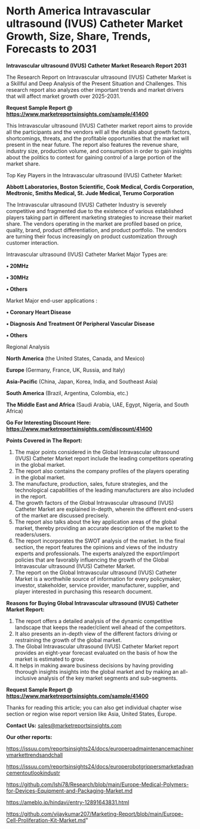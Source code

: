 # North America Intravascular ultrasound (IVUS) Catheter Market Growth, Size, Share, Trends, Forecasts to 2031

<strong>Intravascular ultrasound (IVUS) Catheter Market Research Report 2031</strong>

The Research Report on Intravascular ultrasound (IVUS) Catheter Market is a Skillful and Deep Analysis of the Present Situation and Challenges. This research report also analyzes other important trends and market drivers that will affect market growth over 2025-2031.

<strong>Request Sample Report @ <a href=https://www.marketreportsinsights.com/sample/41400>https://www.marketreportsinsights.com/sample/41400</a></strong>

This Intravascular ultrasound (IVUS) Catheter market report aims to provide all the participants and the vendors will all the details about growth factors, shortcomings, threats, and the profitable opportunities that the market will present in the near future. The report also features the revenue share, industry size, production volume, and consumption in order to gain insights about the politics to contest for gaining control of a large portion of the market share.

Top Key Players in the Intravascular ultrasound (IVUS) Catheter Market:

<strong>Abbott Laboratories, Boston Scientific, Cook Medical, Cordis Corporation, Medtronic, Smiths Medical, St. Jude Medical, Terumo Corporation</strong>

The Intravascular ultrasound (IVUS) Catheter Industry is severely competitive and fragmented due to the existence of various established players taking part in different marketing strategies to increase their market share. The vendors operating in the market are profiled based on price, quality, brand, product differentiation, and product portfolio. The vendors are turning their focus increasingly on product customization through customer interaction.

Intravascular ultrasound (IVUS) Catheter Market Major Types are:

<strong>•  20MHz

•  30MHz

•  Others</strong>

Market Major end-user applications :

<strong>•  Coronary Heart Disease

•  Diagnosis And Treatment Of Peripheral Vascular Disease

•  Others</strong>

Regional Analysis

</u><strong><b>North America</b></strong> (the United States, Canada, and Mexico)

<strong><b>Europe </b></strong>(Germany, France, UK, Russia, and Italy)

<strong><b>Asia-Pacific</b></strong> (China, Japan, Korea, India, and Southeast Asia)

<strong><b>South America</b></strong> (Brazil, Argentina, Colombia, etc.)

<strong><b>The Middle East and Africa</b></strong> (Saudi Arabia, UAE, Egypt, Nigeria, and South Africa)

<strong>Go For Interesting Discount Here: <a href=https://www.marketreportsinsights.com/discount/41400>https://www.marketreportsinsights.com/discount/41400</a></strong>

<strong>Points Covered in The Report:</strong>
<ol>
  <li>The major points considered in the Global Intravascular ultrasound (IVUS) Catheter Market report include the leading competitors operating in the global market.</li>
  <li>The report also contains the company profiles of the players operating in the global market.</li>
  <li>The manufacture, production, sales, future strategies, and the technological capabilities of the leading manufacturers are also included in the report.</li>
  <li>The growth factors of the Global Intravascular ultrasound (IVUS) Catheter Market are explained in-depth, wherein the different end-users of the market are discussed precisely.</li>
  <li>The report also talks about the key application areas of the global market, thereby providing an accurate description of the market to the readers/users.</li>
  <li>The report incorporates the SWOT analysis of the market. In the final section, the report features the opinions and views of the industry experts and professionals. The experts analyzed the export/import policies that are favorably influencing the growth of the Global Intravascular ultrasound (IVUS) Catheter Market.</li>
  <li>The report on the Global Intravascular ultrasound (IVUS) Catheter Market is a worthwhile source of information for every policymaker, investor, stakeholder, service provider, manufacturer, supplier, and player interested in purchasing this research document.</li>
</ol>
<strong>Reasons for Buying Global Intravascular ultrasound (IVUS) Catheter Market Report:</strong>

<ol>
  <li>The report offers a detailed analysis of the dynamic competitive landscape that keeps the reader/client well ahead of the competitors.</li>
  <li>It also presents an in-depth view of the different factors driving or restraining the growth of the global market.</li>
  <li>The Global Intravascular ultrasound (IVUS) Catheter Market report provides an eight-year forecast evaluated on the basis of how the market is estimated to grow.</li>
  <li>It helps in making aware business decisions by having providing thorough insights insights into the global market and by making an all-inclusive analysis of the key market segments and sub-segments.</li>
</ol>
<strong>Request Sample Report @ <a href=https://www.marketreportsinsights.com/sample/41400>https://www.marketreportsinsights.com/sample/41400</a></strong>


Thanks for reading this article; you can also get individual chapter wise section or region wise report version like Asia, United States, Europe.

<strong>Contact Us:</strong>
sales@marketreportsinsights.com

<strong>Our other reports:</strong>

<a href=https://issuu.com/reportsinsights24/docs/europeroadmaintenancemachinerymarkettrendsandchall>https://issuu.com/reportsinsights24/docs/europeroadmaintenancemachinerymarkettrendsandchall</a>

<a href=https://issuu.com/reportsinsights24/docs/europerobotgrippersmarketadvancementoutlookindustr>https://issuu.com/reportsinsights24/docs/europerobotgrippersmarketadvancementoutlookindustr</a>

<a href=https://github.com/Ishi78/Research/blob/main/Europe-Medical-Polymers-for-Devices-Equipment-and-Packaging-Market.md>https://github.com/Ishi78/Research/blob/main/Europe-Medical-Polymers-for-Devices-Equipment-and-Packaging-Market.md</a>

<a href=https://ameblo.jp/hindavi/entry-12891643831.html>https://ameblo.jp/hindavi/entry-12891643831.html</a>

<a href=https://github.com/vijaykumar207/Marketing-Report/blob/main/Europe-Cell-Proliferation-Kit-Market.md>https://github.com/vijaykumar207/Marketing-Report/blob/main/Europe-Cell-Proliferation-Kit-Market.md</a>"
